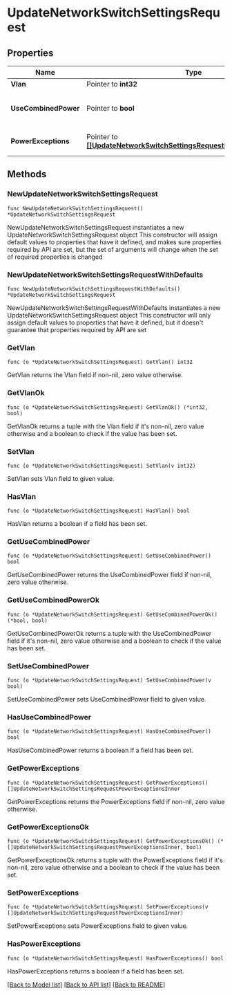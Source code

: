 # UpdateNetworkSwitchSettingsRequest

## Properties

Name | Type | Description | Notes
------------ | ------------- | ------------- | -------------
**Vlan** | Pointer to **int32** | Management VLAN | [optional] 
**UseCombinedPower** | Pointer to **bool** | The use Combined Power as the default behavior of secondary power supplies on supported devices. | [optional] 
**PowerExceptions** | Pointer to [**[]UpdateNetworkSwitchSettingsRequestPowerExceptionsInner**](UpdateNetworkSwitchSettingsRequestPowerExceptionsInner.md) | Exceptions on a per switch basis to \&quot;useCombinedPower\&quot; | [optional] 

## Methods

### NewUpdateNetworkSwitchSettingsRequest

`func NewUpdateNetworkSwitchSettingsRequest() *UpdateNetworkSwitchSettingsRequest`

NewUpdateNetworkSwitchSettingsRequest instantiates a new UpdateNetworkSwitchSettingsRequest object
This constructor will assign default values to properties that have it defined,
and makes sure properties required by API are set, but the set of arguments
will change when the set of required properties is changed

### NewUpdateNetworkSwitchSettingsRequestWithDefaults

`func NewUpdateNetworkSwitchSettingsRequestWithDefaults() *UpdateNetworkSwitchSettingsRequest`

NewUpdateNetworkSwitchSettingsRequestWithDefaults instantiates a new UpdateNetworkSwitchSettingsRequest object
This constructor will only assign default values to properties that have it defined,
but it doesn't guarantee that properties required by API are set

### GetVlan

`func (o *UpdateNetworkSwitchSettingsRequest) GetVlan() int32`

GetVlan returns the Vlan field if non-nil, zero value otherwise.

### GetVlanOk

`func (o *UpdateNetworkSwitchSettingsRequest) GetVlanOk() (*int32, bool)`

GetVlanOk returns a tuple with the Vlan field if it's non-nil, zero value otherwise
and a boolean to check if the value has been set.

### SetVlan

`func (o *UpdateNetworkSwitchSettingsRequest) SetVlan(v int32)`

SetVlan sets Vlan field to given value.

### HasVlan

`func (o *UpdateNetworkSwitchSettingsRequest) HasVlan() bool`

HasVlan returns a boolean if a field has been set.

### GetUseCombinedPower

`func (o *UpdateNetworkSwitchSettingsRequest) GetUseCombinedPower() bool`

GetUseCombinedPower returns the UseCombinedPower field if non-nil, zero value otherwise.

### GetUseCombinedPowerOk

`func (o *UpdateNetworkSwitchSettingsRequest) GetUseCombinedPowerOk() (*bool, bool)`

GetUseCombinedPowerOk returns a tuple with the UseCombinedPower field if it's non-nil, zero value otherwise
and a boolean to check if the value has been set.

### SetUseCombinedPower

`func (o *UpdateNetworkSwitchSettingsRequest) SetUseCombinedPower(v bool)`

SetUseCombinedPower sets UseCombinedPower field to given value.

### HasUseCombinedPower

`func (o *UpdateNetworkSwitchSettingsRequest) HasUseCombinedPower() bool`

HasUseCombinedPower returns a boolean if a field has been set.

### GetPowerExceptions

`func (o *UpdateNetworkSwitchSettingsRequest) GetPowerExceptions() []UpdateNetworkSwitchSettingsRequestPowerExceptionsInner`

GetPowerExceptions returns the PowerExceptions field if non-nil, zero value otherwise.

### GetPowerExceptionsOk

`func (o *UpdateNetworkSwitchSettingsRequest) GetPowerExceptionsOk() (*[]UpdateNetworkSwitchSettingsRequestPowerExceptionsInner, bool)`

GetPowerExceptionsOk returns a tuple with the PowerExceptions field if it's non-nil, zero value otherwise
and a boolean to check if the value has been set.

### SetPowerExceptions

`func (o *UpdateNetworkSwitchSettingsRequest) SetPowerExceptions(v []UpdateNetworkSwitchSettingsRequestPowerExceptionsInner)`

SetPowerExceptions sets PowerExceptions field to given value.

### HasPowerExceptions

`func (o *UpdateNetworkSwitchSettingsRequest) HasPowerExceptions() bool`

HasPowerExceptions returns a boolean if a field has been set.


[[Back to Model list]](../README.md#documentation-for-models) [[Back to API list]](../README.md#documentation-for-api-endpoints) [[Back to README]](../README.md)


